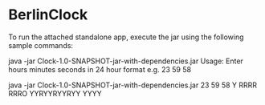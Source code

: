 # BerlinClock


To run the attached standalone app, execute the jar using the following sample commands:

java -jar Clock-1.0-SNAPSHOT-jar-with-dependencies.jar
	Usage:
	Enter hours minutes seconds in 24 hour format e.g.
	23 59 58	

java -jar Clock-1.0-SNAPSHOT-jar-with-dependencies.jar 23 59 58
	Y
	RRRR
	RRRO
	YYRYYRYYRYY
	YYYY
